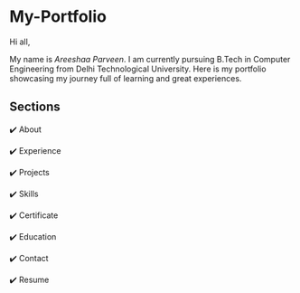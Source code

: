 # My-Portfolio


Hi all,

My name is *Areeshaa Parveen*. I am currently pursuing B.Tech in Computer Engineering from Delhi Technological University. Here is my portfolio showcasing my journey full of learning and great experiences.

## Sections

✔️ About

✔️ Experience

✔️ Projects

✔️ Skills

✔️ Certificate

✔️ Education

✔️ Contact 

✔️ Resume
